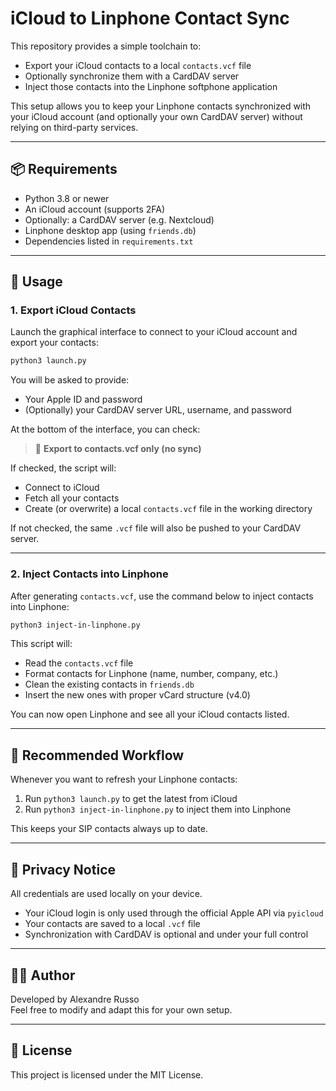 # iCloud to Linphone Contact Sync

This repository provides a simple toolchain to:

- Export your iCloud contacts to a local `contacts.vcf` file
- Optionally synchronize them with a CardDAV server
- Inject those contacts into the Linphone softphone application

This setup allows you to keep your Linphone contacts synchronized with your iCloud account (and optionally your own CardDAV server) without relying on third-party services.

---

## 📦 Requirements

- Python 3.8 or newer
- An iCloud account (supports 2FA)
- Optionally: a CardDAV server (e.g. Nextcloud)
- Linphone desktop app (using `friends.db`)
- Dependencies listed in `requirements.txt`

---

## 🚀 Usage

### 1. Export iCloud Contacts

Launch the graphical interface to connect to your iCloud account and export your contacts:

```bash
python3 launch.py
```

You will be asked to provide:

- Your Apple ID and password
- (Optionally) your CardDAV server URL, username, and password

At the bottom of the interface, you can check:

> 📁 **Export to contacts.vcf only (no sync)**

If checked, the script will:

- Connect to iCloud
- Fetch all your contacts
- Create (or overwrite) a local `contacts.vcf` file in the working directory

If not checked, the same `.vcf` file will also be pushed to your CardDAV server.

---

### 2. Inject Contacts into Linphone

After generating `contacts.vcf`, use the command below to inject contacts into Linphone:

```bash
python3 inject-in-linphone.py
```

This script will:

- Read the `contacts.vcf` file
- Format contacts for Linphone (name, number, company, etc.)
- Clean the existing contacts in `friends.db`
- Insert the new ones with proper vCard structure (v4.0)

You can now open Linphone and see all your iCloud contacts listed.

---

## 🔁 Recommended Workflow

Whenever you want to refresh your Linphone contacts:

1. Run `python3 launch.py` to get the latest from iCloud
2. Run `python3 inject-in-linphone.py` to inject them into Linphone

This keeps your SIP contacts always up to date.

---

## 🔐 Privacy Notice

All credentials are used locally on your device.

- Your iCloud login is only used through the official Apple API via `pyicloud`
- Your contacts are saved to a local `.vcf` file
- Synchronization with CardDAV is optional and under your full control

---

## 🧑‍💻 Author

Developed by Alexandre Russo  
Feel free to modify and adapt this for your own setup.

---

## 📄 License

This project is licensed under the MIT License.
